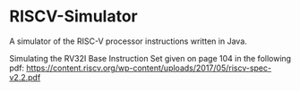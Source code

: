 # RISCV-Simulator
A simulator of the RISC-V processor instructions written in Java.

Simulating the RV32I Base Instruction Set given on page 104 in the following pdf: 
https://content.riscv.org/wp-content/uploads/2017/05/riscv-spec-v2.2.pdf 
